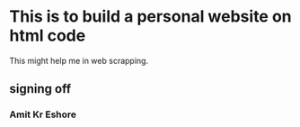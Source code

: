 # This is to build a personal website on html code 
This might help me in web scrapping.
## signing off 
### Amit Kr Eshore
